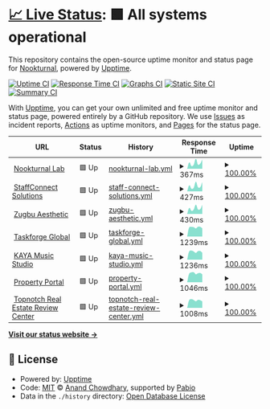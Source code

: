 # [📈 Live Status](https://Nookturnal.github.io/upptime): <!--live status--> **🟩 All systems operational**

This repository contains the open-source uptime monitor and status page for [Nookturnal](https://Nookturnal.github.io/upptime), powered by [Upptime](https://github.com/upptime/upptime).

[![Uptime CI](https://github.com/Nookturnal/upptime/workflows/Uptime%20CI/badge.svg)](https://github.com/Nookturnal/upptime/actions?query=workflow%3A%22Uptime+CI%22)
[![Response Time CI](https://github.com/Nookturnal/upptime/workflows/Response%20Time%20CI/badge.svg)](https://github.com/Nookturnal/upptime/actions?query=workflow%3A%22Response+Time+CI%22)
[![Graphs CI](https://github.com/Nookturnal/upptime/workflows/Graphs%20CI/badge.svg)](https://github.com/Nookturnal/upptime/actions?query=workflow%3A%22Graphs+CI%22)
[![Static Site CI](https://github.com/Nookturnal/upptime/workflows/Static%20Site%20CI/badge.svg)](https://github.com/Nookturnal/upptime/actions?query=workflow%3A%22Static+Site+CI%22)
[![Summary CI](https://github.com/Nookturnal/upptime/workflows/Summary%20CI/badge.svg)](https://github.com/Nookturnal/upptime/actions?query=workflow%3A%22Summary+CI%22)

With [Upptime](https://upptime.js.org), you can get your own unlimited and free uptime monitor and status page, powered entirely by a GitHub repository. We use [Issues](https://github.com/Nookturnal/upptime/issues) as incident reports, [Actions](https://github.com/Nookturnal/upptime/actions) as uptime monitors, and [Pages](https://Nookturnal.github.io/upptime) for the status page.

<!--start: status pages-->
<!-- This summary is generated by Upptime (https://github.com/upptime/upptime) -->
<!-- Do not edit this manually, your changes will be overwritten -->
<!-- prettier-ignore -->
| URL | Status | History | Response Time | Uptime |
| --- | ------ | ------- | ------------- | ------ |
| <img alt="" src="https://icons.duckduckgo.com/ip3/www.nookturnal.com.ico" height="13"> [Nookturnal Lab](https://www.nookturnal.com/) | 🟩 Up | [nookturnal-lab.yml](https://github.com/nookturnal/nookturnal-upptime/commits/HEAD/history/nookturnal-lab.yml) | <details><summary><img alt="Response time graph" src="./graphs/nookturnal-lab/response-time-week.png" height="20"> 367ms</summary><br><a href="https://status.nookturnal.com/history/nookturnal-lab"><img alt="Response time 326" src="https://img.shields.io/endpoint?url=https%3A%2F%2Fraw.githubusercontent.com%2Fnookturnal%2Fnookturnal-upptime%2FHEAD%2Fapi%2Fnookturnal-lab%2Fresponse-time.json"></a><br><a href="https://status.nookturnal.com/history/nookturnal-lab"><img alt="24-hour response time 549" src="https://img.shields.io/endpoint?url=https%3A%2F%2Fraw.githubusercontent.com%2Fnookturnal%2Fnookturnal-upptime%2FHEAD%2Fapi%2Fnookturnal-lab%2Fresponse-time-day.json"></a><br><a href="https://status.nookturnal.com/history/nookturnal-lab"><img alt="7-day response time 367" src="https://img.shields.io/endpoint?url=https%3A%2F%2Fraw.githubusercontent.com%2Fnookturnal%2Fnookturnal-upptime%2FHEAD%2Fapi%2Fnookturnal-lab%2Fresponse-time-week.json"></a><br><a href="https://status.nookturnal.com/history/nookturnal-lab"><img alt="30-day response time 305" src="https://img.shields.io/endpoint?url=https%3A%2F%2Fraw.githubusercontent.com%2Fnookturnal%2Fnookturnal-upptime%2FHEAD%2Fapi%2Fnookturnal-lab%2Fresponse-time-month.json"></a><br><a href="https://status.nookturnal.com/history/nookturnal-lab"><img alt="1-year response time 326" src="https://img.shields.io/endpoint?url=https%3A%2F%2Fraw.githubusercontent.com%2Fnookturnal%2Fnookturnal-upptime%2FHEAD%2Fapi%2Fnookturnal-lab%2Fresponse-time-year.json"></a></details> | <details><summary><a href="https://status.nookturnal.com/history/nookturnal-lab">100.00%</a></summary><a href="https://status.nookturnal.com/history/nookturnal-lab"><img alt="All-time uptime 100.00%" src="https://img.shields.io/endpoint?url=https%3A%2F%2Fraw.githubusercontent.com%2Fnookturnal%2Fnookturnal-upptime%2FHEAD%2Fapi%2Fnookturnal-lab%2Fuptime.json"></a><br><a href="https://status.nookturnal.com/history/nookturnal-lab"><img alt="24-hour uptime 100.00%" src="https://img.shields.io/endpoint?url=https%3A%2F%2Fraw.githubusercontent.com%2Fnookturnal%2Fnookturnal-upptime%2FHEAD%2Fapi%2Fnookturnal-lab%2Fuptime-day.json"></a><br><a href="https://status.nookturnal.com/history/nookturnal-lab"><img alt="7-day uptime 100.00%" src="https://img.shields.io/endpoint?url=https%3A%2F%2Fraw.githubusercontent.com%2Fnookturnal%2Fnookturnal-upptime%2FHEAD%2Fapi%2Fnookturnal-lab%2Fuptime-week.json"></a><br><a href="https://status.nookturnal.com/history/nookturnal-lab"><img alt="30-day uptime 100.00%" src="https://img.shields.io/endpoint?url=https%3A%2F%2Fraw.githubusercontent.com%2Fnookturnal%2Fnookturnal-upptime%2FHEAD%2Fapi%2Fnookturnal-lab%2Fuptime-month.json"></a><br><a href="https://status.nookturnal.com/history/nookturnal-lab"><img alt="1-year uptime 100.00%" src="https://img.shields.io/endpoint?url=https%3A%2F%2Fraw.githubusercontent.com%2Fnookturnal%2Fnookturnal-upptime%2FHEAD%2Fapi%2Fnookturnal-lab%2Fuptime-year.json"></a></details>
| <img alt="" src="https://icons.duckduckgo.com/ip3/www.staffconnect.ph.ico" height="13"> [StaffConnect Solutions](https://www.staffconnect.ph/) | 🟩 Up | [staff-connect-solutions.yml](https://github.com/nookturnal/nookturnal-upptime/commits/HEAD/history/staff-connect-solutions.yml) | <details><summary><img alt="Response time graph" src="./graphs/staff-connect-solutions/response-time-week.png" height="20"> 427ms</summary><br><a href="https://status.nookturnal.com/history/staff-connect-solutions"><img alt="Response time 372" src="https://img.shields.io/endpoint?url=https%3A%2F%2Fraw.githubusercontent.com%2Fnookturnal%2Fnookturnal-upptime%2FHEAD%2Fapi%2Fstaff-connect-solutions%2Fresponse-time.json"></a><br><a href="https://status.nookturnal.com/history/staff-connect-solutions"><img alt="24-hour response time 741" src="https://img.shields.io/endpoint?url=https%3A%2F%2Fraw.githubusercontent.com%2Fnookturnal%2Fnookturnal-upptime%2FHEAD%2Fapi%2Fstaff-connect-solutions%2Fresponse-time-day.json"></a><br><a href="https://status.nookturnal.com/history/staff-connect-solutions"><img alt="7-day response time 427" src="https://img.shields.io/endpoint?url=https%3A%2F%2Fraw.githubusercontent.com%2Fnookturnal%2Fnookturnal-upptime%2FHEAD%2Fapi%2Fstaff-connect-solutions%2Fresponse-time-week.json"></a><br><a href="https://status.nookturnal.com/history/staff-connect-solutions"><img alt="30-day response time 343" src="https://img.shields.io/endpoint?url=https%3A%2F%2Fraw.githubusercontent.com%2Fnookturnal%2Fnookturnal-upptime%2FHEAD%2Fapi%2Fstaff-connect-solutions%2Fresponse-time-month.json"></a><br><a href="https://status.nookturnal.com/history/staff-connect-solutions"><img alt="1-year response time 372" src="https://img.shields.io/endpoint?url=https%3A%2F%2Fraw.githubusercontent.com%2Fnookturnal%2Fnookturnal-upptime%2FHEAD%2Fapi%2Fstaff-connect-solutions%2Fresponse-time-year.json"></a></details> | <details><summary><a href="https://status.nookturnal.com/history/staff-connect-solutions">100.00%</a></summary><a href="https://status.nookturnal.com/history/staff-connect-solutions"><img alt="All-time uptime 100.00%" src="https://img.shields.io/endpoint?url=https%3A%2F%2Fraw.githubusercontent.com%2Fnookturnal%2Fnookturnal-upptime%2FHEAD%2Fapi%2Fstaff-connect-solutions%2Fuptime.json"></a><br><a href="https://status.nookturnal.com/history/staff-connect-solutions"><img alt="24-hour uptime 100.00%" src="https://img.shields.io/endpoint?url=https%3A%2F%2Fraw.githubusercontent.com%2Fnookturnal%2Fnookturnal-upptime%2FHEAD%2Fapi%2Fstaff-connect-solutions%2Fuptime-day.json"></a><br><a href="https://status.nookturnal.com/history/staff-connect-solutions"><img alt="7-day uptime 100.00%" src="https://img.shields.io/endpoint?url=https%3A%2F%2Fraw.githubusercontent.com%2Fnookturnal%2Fnookturnal-upptime%2FHEAD%2Fapi%2Fstaff-connect-solutions%2Fuptime-week.json"></a><br><a href="https://status.nookturnal.com/history/staff-connect-solutions"><img alt="30-day uptime 100.00%" src="https://img.shields.io/endpoint?url=https%3A%2F%2Fraw.githubusercontent.com%2Fnookturnal%2Fnookturnal-upptime%2FHEAD%2Fapi%2Fstaff-connect-solutions%2Fuptime-month.json"></a><br><a href="https://status.nookturnal.com/history/staff-connect-solutions"><img alt="1-year uptime 100.00%" src="https://img.shields.io/endpoint?url=https%3A%2F%2Fraw.githubusercontent.com%2Fnookturnal%2Fnookturnal-upptime%2FHEAD%2Fapi%2Fstaff-connect-solutions%2Fuptime-year.json"></a></details>
| <img alt="" src="https://icons.duckduckgo.com/ip3/www.zugbuaesthetic.com.ico" height="13"> [Zugbu Aesthetic](https://www.zugbuaesthetic.com/) | 🟩 Up | [zugbu-aesthetic.yml](https://github.com/nookturnal/nookturnal-upptime/commits/HEAD/history/zugbu-aesthetic.yml) | <details><summary><img alt="Response time graph" src="./graphs/zugbu-aesthetic/response-time-week.png" height="20"> 430ms</summary><br><a href="https://status.nookturnal.com/history/zugbu-aesthetic"><img alt="Response time 350" src="https://img.shields.io/endpoint?url=https%3A%2F%2Fraw.githubusercontent.com%2Fnookturnal%2Fnookturnal-upptime%2FHEAD%2Fapi%2Fzugbu-aesthetic%2Fresponse-time.json"></a><br><a href="https://status.nookturnal.com/history/zugbu-aesthetic"><img alt="24-hour response time 643" src="https://img.shields.io/endpoint?url=https%3A%2F%2Fraw.githubusercontent.com%2Fnookturnal%2Fnookturnal-upptime%2FHEAD%2Fapi%2Fzugbu-aesthetic%2Fresponse-time-day.json"></a><br><a href="https://status.nookturnal.com/history/zugbu-aesthetic"><img alt="7-day response time 430" src="https://img.shields.io/endpoint?url=https%3A%2F%2Fraw.githubusercontent.com%2Fnookturnal%2Fnookturnal-upptime%2FHEAD%2Fapi%2Fzugbu-aesthetic%2Fresponse-time-week.json"></a><br><a href="https://status.nookturnal.com/history/zugbu-aesthetic"><img alt="30-day response time 360" src="https://img.shields.io/endpoint?url=https%3A%2F%2Fraw.githubusercontent.com%2Fnookturnal%2Fnookturnal-upptime%2FHEAD%2Fapi%2Fzugbu-aesthetic%2Fresponse-time-month.json"></a><br><a href="https://status.nookturnal.com/history/zugbu-aesthetic"><img alt="1-year response time 350" src="https://img.shields.io/endpoint?url=https%3A%2F%2Fraw.githubusercontent.com%2Fnookturnal%2Fnookturnal-upptime%2FHEAD%2Fapi%2Fzugbu-aesthetic%2Fresponse-time-year.json"></a></details> | <details><summary><a href="https://status.nookturnal.com/history/zugbu-aesthetic">100.00%</a></summary><a href="https://status.nookturnal.com/history/zugbu-aesthetic"><img alt="All-time uptime 100.00%" src="https://img.shields.io/endpoint?url=https%3A%2F%2Fraw.githubusercontent.com%2Fnookturnal%2Fnookturnal-upptime%2FHEAD%2Fapi%2Fzugbu-aesthetic%2Fuptime.json"></a><br><a href="https://status.nookturnal.com/history/zugbu-aesthetic"><img alt="24-hour uptime 100.00%" src="https://img.shields.io/endpoint?url=https%3A%2F%2Fraw.githubusercontent.com%2Fnookturnal%2Fnookturnal-upptime%2FHEAD%2Fapi%2Fzugbu-aesthetic%2Fuptime-day.json"></a><br><a href="https://status.nookturnal.com/history/zugbu-aesthetic"><img alt="7-day uptime 100.00%" src="https://img.shields.io/endpoint?url=https%3A%2F%2Fraw.githubusercontent.com%2Fnookturnal%2Fnookturnal-upptime%2FHEAD%2Fapi%2Fzugbu-aesthetic%2Fuptime-week.json"></a><br><a href="https://status.nookturnal.com/history/zugbu-aesthetic"><img alt="30-day uptime 100.00%" src="https://img.shields.io/endpoint?url=https%3A%2F%2Fraw.githubusercontent.com%2Fnookturnal%2Fnookturnal-upptime%2FHEAD%2Fapi%2Fzugbu-aesthetic%2Fuptime-month.json"></a><br><a href="https://status.nookturnal.com/history/zugbu-aesthetic"><img alt="1-year uptime 100.00%" src="https://img.shields.io/endpoint?url=https%3A%2F%2Fraw.githubusercontent.com%2Fnookturnal%2Fnookturnal-upptime%2FHEAD%2Fapi%2Fzugbu-aesthetic%2Fuptime-year.json"></a></details>
| <img alt="" src="https://icons.duckduckgo.com/ip3/www.taskforgeglobal.com.ico" height="13"> [Taskforge Global](https://www.taskforgeglobal.com/) | 🟩 Up | [taskforge-global.yml](https://github.com/nookturnal/nookturnal-upptime/commits/HEAD/history/taskforge-global.yml) | <details><summary><img alt="Response time graph" src="./graphs/taskforge-global/response-time-week.png" height="20"> 1239ms</summary><br><a href="https://status.nookturnal.com/history/taskforge-global"><img alt="Response time 1253" src="https://img.shields.io/endpoint?url=https%3A%2F%2Fraw.githubusercontent.com%2Fnookturnal%2Fnookturnal-upptime%2FHEAD%2Fapi%2Ftaskforge-global%2Fresponse-time.json"></a><br><a href="https://status.nookturnal.com/history/taskforge-global"><img alt="24-hour response time 1115" src="https://img.shields.io/endpoint?url=https%3A%2F%2Fraw.githubusercontent.com%2Fnookturnal%2Fnookturnal-upptime%2FHEAD%2Fapi%2Ftaskforge-global%2Fresponse-time-day.json"></a><br><a href="https://status.nookturnal.com/history/taskforge-global"><img alt="7-day response time 1239" src="https://img.shields.io/endpoint?url=https%3A%2F%2Fraw.githubusercontent.com%2Fnookturnal%2Fnookturnal-upptime%2FHEAD%2Fapi%2Ftaskforge-global%2Fresponse-time-week.json"></a><br><a href="https://status.nookturnal.com/history/taskforge-global"><img alt="30-day response time 1308" src="https://img.shields.io/endpoint?url=https%3A%2F%2Fraw.githubusercontent.com%2Fnookturnal%2Fnookturnal-upptime%2FHEAD%2Fapi%2Ftaskforge-global%2Fresponse-time-month.json"></a><br><a href="https://status.nookturnal.com/history/taskforge-global"><img alt="1-year response time 1253" src="https://img.shields.io/endpoint?url=https%3A%2F%2Fraw.githubusercontent.com%2Fnookturnal%2Fnookturnal-upptime%2FHEAD%2Fapi%2Ftaskforge-global%2Fresponse-time-year.json"></a></details> | <details><summary><a href="https://status.nookturnal.com/history/taskforge-global">100.00%</a></summary><a href="https://status.nookturnal.com/history/taskforge-global"><img alt="All-time uptime 99.99%" src="https://img.shields.io/endpoint?url=https%3A%2F%2Fraw.githubusercontent.com%2Fnookturnal%2Fnookturnal-upptime%2FHEAD%2Fapi%2Ftaskforge-global%2Fuptime.json"></a><br><a href="https://status.nookturnal.com/history/taskforge-global"><img alt="24-hour uptime 100.00%" src="https://img.shields.io/endpoint?url=https%3A%2F%2Fraw.githubusercontent.com%2Fnookturnal%2Fnookturnal-upptime%2FHEAD%2Fapi%2Ftaskforge-global%2Fuptime-day.json"></a><br><a href="https://status.nookturnal.com/history/taskforge-global"><img alt="7-day uptime 100.00%" src="https://img.shields.io/endpoint?url=https%3A%2F%2Fraw.githubusercontent.com%2Fnookturnal%2Fnookturnal-upptime%2FHEAD%2Fapi%2Ftaskforge-global%2Fuptime-week.json"></a><br><a href="https://status.nookturnal.com/history/taskforge-global"><img alt="30-day uptime 100.00%" src="https://img.shields.io/endpoint?url=https%3A%2F%2Fraw.githubusercontent.com%2Fnookturnal%2Fnookturnal-upptime%2FHEAD%2Fapi%2Ftaskforge-global%2Fuptime-month.json"></a><br><a href="https://status.nookturnal.com/history/taskforge-global"><img alt="1-year uptime 99.99%" src="https://img.shields.io/endpoint?url=https%3A%2F%2Fraw.githubusercontent.com%2Fnookturnal%2Fnookturnal-upptime%2FHEAD%2Fapi%2Ftaskforge-global%2Fuptime-year.json"></a></details>
| <img alt="" src="https://icons.duckduckgo.com/ip3/www.kayamusicstudio.com.ico" height="13"> [KAYA Music Studio](https://www.kayamusicstudio.com/) | 🟩 Up | [kaya-music-studio.yml](https://github.com/nookturnal/nookturnal-upptime/commits/HEAD/history/kaya-music-studio.yml) | <details><summary><img alt="Response time graph" src="./graphs/kaya-music-studio/response-time-week.png" height="20"> 1236ms</summary><br><a href="https://status.nookturnal.com/history/kaya-music-studio"><img alt="Response time 1306" src="https://img.shields.io/endpoint?url=https%3A%2F%2Fraw.githubusercontent.com%2Fnookturnal%2Fnookturnal-upptime%2FHEAD%2Fapi%2Fkaya-music-studio%2Fresponse-time.json"></a><br><a href="https://status.nookturnal.com/history/kaya-music-studio"><img alt="24-hour response time 1130" src="https://img.shields.io/endpoint?url=https%3A%2F%2Fraw.githubusercontent.com%2Fnookturnal%2Fnookturnal-upptime%2FHEAD%2Fapi%2Fkaya-music-studio%2Fresponse-time-day.json"></a><br><a href="https://status.nookturnal.com/history/kaya-music-studio"><img alt="7-day response time 1236" src="https://img.shields.io/endpoint?url=https%3A%2F%2Fraw.githubusercontent.com%2Fnookturnal%2Fnookturnal-upptime%2FHEAD%2Fapi%2Fkaya-music-studio%2Fresponse-time-week.json"></a><br><a href="https://status.nookturnal.com/history/kaya-music-studio"><img alt="30-day response time 1298" src="https://img.shields.io/endpoint?url=https%3A%2F%2Fraw.githubusercontent.com%2Fnookturnal%2Fnookturnal-upptime%2FHEAD%2Fapi%2Fkaya-music-studio%2Fresponse-time-month.json"></a><br><a href="https://status.nookturnal.com/history/kaya-music-studio"><img alt="1-year response time 1306" src="https://img.shields.io/endpoint?url=https%3A%2F%2Fraw.githubusercontent.com%2Fnookturnal%2Fnookturnal-upptime%2FHEAD%2Fapi%2Fkaya-music-studio%2Fresponse-time-year.json"></a></details> | <details><summary><a href="https://status.nookturnal.com/history/kaya-music-studio">100.00%</a></summary><a href="https://status.nookturnal.com/history/kaya-music-studio"><img alt="All-time uptime 100.00%" src="https://img.shields.io/endpoint?url=https%3A%2F%2Fraw.githubusercontent.com%2Fnookturnal%2Fnookturnal-upptime%2FHEAD%2Fapi%2Fkaya-music-studio%2Fuptime.json"></a><br><a href="https://status.nookturnal.com/history/kaya-music-studio"><img alt="24-hour uptime 100.00%" src="https://img.shields.io/endpoint?url=https%3A%2F%2Fraw.githubusercontent.com%2Fnookturnal%2Fnookturnal-upptime%2FHEAD%2Fapi%2Fkaya-music-studio%2Fuptime-day.json"></a><br><a href="https://status.nookturnal.com/history/kaya-music-studio"><img alt="7-day uptime 100.00%" src="https://img.shields.io/endpoint?url=https%3A%2F%2Fraw.githubusercontent.com%2Fnookturnal%2Fnookturnal-upptime%2FHEAD%2Fapi%2Fkaya-music-studio%2Fuptime-week.json"></a><br><a href="https://status.nookturnal.com/history/kaya-music-studio"><img alt="30-day uptime 100.00%" src="https://img.shields.io/endpoint?url=https%3A%2F%2Fraw.githubusercontent.com%2Fnookturnal%2Fnookturnal-upptime%2FHEAD%2Fapi%2Fkaya-music-studio%2Fuptime-month.json"></a><br><a href="https://status.nookturnal.com/history/kaya-music-studio"><img alt="1-year uptime 100.00%" src="https://img.shields.io/endpoint?url=https%3A%2F%2Fraw.githubusercontent.com%2Fnookturnal%2Fnookturnal-upptime%2FHEAD%2Fapi%2Fkaya-music-studio%2Fuptime-year.json"></a></details>
| <img alt="" src="https://icons.duckduckgo.com/ip3/www.propertyportal.ph.ico" height="13"> [Property Portal](https://www.propertyportal.ph/) | 🟩 Up | [property-portal.yml](https://github.com/nookturnal/nookturnal-upptime/commits/HEAD/history/property-portal.yml) | <details><summary><img alt="Response time graph" src="./graphs/property-portal/response-time-week.png" height="20"> 1046ms</summary><br><a href="https://status.nookturnal.com/history/property-portal"><img alt="Response time 731" src="https://img.shields.io/endpoint?url=https%3A%2F%2Fraw.githubusercontent.com%2Fnookturnal%2Fnookturnal-upptime%2FHEAD%2Fapi%2Fproperty-portal%2Fresponse-time.json"></a><br><a href="https://status.nookturnal.com/history/property-portal"><img alt="24-hour response time 945" src="https://img.shields.io/endpoint?url=https%3A%2F%2Fraw.githubusercontent.com%2Fnookturnal%2Fnookturnal-upptime%2FHEAD%2Fapi%2Fproperty-portal%2Fresponse-time-day.json"></a><br><a href="https://status.nookturnal.com/history/property-portal"><img alt="7-day response time 1046" src="https://img.shields.io/endpoint?url=https%3A%2F%2Fraw.githubusercontent.com%2Fnookturnal%2Fnookturnal-upptime%2FHEAD%2Fapi%2Fproperty-portal%2Fresponse-time-week.json"></a><br><a href="https://status.nookturnal.com/history/property-portal"><img alt="30-day response time 1135" src="https://img.shields.io/endpoint?url=https%3A%2F%2Fraw.githubusercontent.com%2Fnookturnal%2Fnookturnal-upptime%2FHEAD%2Fapi%2Fproperty-portal%2Fresponse-time-month.json"></a><br><a href="https://status.nookturnal.com/history/property-portal"><img alt="1-year response time 731" src="https://img.shields.io/endpoint?url=https%3A%2F%2Fraw.githubusercontent.com%2Fnookturnal%2Fnookturnal-upptime%2FHEAD%2Fapi%2Fproperty-portal%2Fresponse-time-year.json"></a></details> | <details><summary><a href="https://status.nookturnal.com/history/property-portal">100.00%</a></summary><a href="https://status.nookturnal.com/history/property-portal"><img alt="All-time uptime 99.99%" src="https://img.shields.io/endpoint?url=https%3A%2F%2Fraw.githubusercontent.com%2Fnookturnal%2Fnookturnal-upptime%2FHEAD%2Fapi%2Fproperty-portal%2Fuptime.json"></a><br><a href="https://status.nookturnal.com/history/property-portal"><img alt="24-hour uptime 100.00%" src="https://img.shields.io/endpoint?url=https%3A%2F%2Fraw.githubusercontent.com%2Fnookturnal%2Fnookturnal-upptime%2FHEAD%2Fapi%2Fproperty-portal%2Fuptime-day.json"></a><br><a href="https://status.nookturnal.com/history/property-portal"><img alt="7-day uptime 100.00%" src="https://img.shields.io/endpoint?url=https%3A%2F%2Fraw.githubusercontent.com%2Fnookturnal%2Fnookturnal-upptime%2FHEAD%2Fapi%2Fproperty-portal%2Fuptime-week.json"></a><br><a href="https://status.nookturnal.com/history/property-portal"><img alt="30-day uptime 99.96%" src="https://img.shields.io/endpoint?url=https%3A%2F%2Fraw.githubusercontent.com%2Fnookturnal%2Fnookturnal-upptime%2FHEAD%2Fapi%2Fproperty-portal%2Fuptime-month.json"></a><br><a href="https://status.nookturnal.com/history/property-portal"><img alt="1-year uptime 99.99%" src="https://img.shields.io/endpoint?url=https%3A%2F%2Fraw.githubusercontent.com%2Fnookturnal%2Fnookturnal-upptime%2FHEAD%2Fapi%2Fproperty-portal%2Fuptime-year.json"></a></details>
| <img alt="" src="https://icons.duckduckgo.com/ip3/www.topnotchreviewcenter.com.ico" height="13"> [Topnotch Real Estate Review Center](https://www.topnotchreviewcenter.com/) | 🟩 Up | [topnotch-real-estate-review-center.yml](https://github.com/nookturnal/nookturnal-upptime/commits/HEAD/history/topnotch-real-estate-review-center.yml) | <details><summary><img alt="Response time graph" src="./graphs/topnotch-real-estate-review-center/response-time-week.png" height="20"> 1008ms</summary><br><a href="https://status.nookturnal.com/history/topnotch-real-estate-review-center"><img alt="Response time 1152" src="https://img.shields.io/endpoint?url=https%3A%2F%2Fraw.githubusercontent.com%2Fnookturnal%2Fnookturnal-upptime%2FHEAD%2Fapi%2Ftopnotch-real-estate-review-center%2Fresponse-time.json"></a><br><a href="https://status.nookturnal.com/history/topnotch-real-estate-review-center"><img alt="24-hour response time 839" src="https://img.shields.io/endpoint?url=https%3A%2F%2Fraw.githubusercontent.com%2Fnookturnal%2Fnookturnal-upptime%2FHEAD%2Fapi%2Ftopnotch-real-estate-review-center%2Fresponse-time-day.json"></a><br><a href="https://status.nookturnal.com/history/topnotch-real-estate-review-center"><img alt="7-day response time 1008" src="https://img.shields.io/endpoint?url=https%3A%2F%2Fraw.githubusercontent.com%2Fnookturnal%2Fnookturnal-upptime%2FHEAD%2Fapi%2Ftopnotch-real-estate-review-center%2Fresponse-time-week.json"></a><br><a href="https://status.nookturnal.com/history/topnotch-real-estate-review-center"><img alt="30-day response time 1221" src="https://img.shields.io/endpoint?url=https%3A%2F%2Fraw.githubusercontent.com%2Fnookturnal%2Fnookturnal-upptime%2FHEAD%2Fapi%2Ftopnotch-real-estate-review-center%2Fresponse-time-month.json"></a><br><a href="https://status.nookturnal.com/history/topnotch-real-estate-review-center"><img alt="1-year response time 1152" src="https://img.shields.io/endpoint?url=https%3A%2F%2Fraw.githubusercontent.com%2Fnookturnal%2Fnookturnal-upptime%2FHEAD%2Fapi%2Ftopnotch-real-estate-review-center%2Fresponse-time-year.json"></a></details> | <details><summary><a href="https://status.nookturnal.com/history/topnotch-real-estate-review-center">100.00%</a></summary><a href="https://status.nookturnal.com/history/topnotch-real-estate-review-center"><img alt="All-time uptime 100.00%" src="https://img.shields.io/endpoint?url=https%3A%2F%2Fraw.githubusercontent.com%2Fnookturnal%2Fnookturnal-upptime%2FHEAD%2Fapi%2Ftopnotch-real-estate-review-center%2Fuptime.json"></a><br><a href="https://status.nookturnal.com/history/topnotch-real-estate-review-center"><img alt="24-hour uptime 100.00%" src="https://img.shields.io/endpoint?url=https%3A%2F%2Fraw.githubusercontent.com%2Fnookturnal%2Fnookturnal-upptime%2FHEAD%2Fapi%2Ftopnotch-real-estate-review-center%2Fuptime-day.json"></a><br><a href="https://status.nookturnal.com/history/topnotch-real-estate-review-center"><img alt="7-day uptime 100.00%" src="https://img.shields.io/endpoint?url=https%3A%2F%2Fraw.githubusercontent.com%2Fnookturnal%2Fnookturnal-upptime%2FHEAD%2Fapi%2Ftopnotch-real-estate-review-center%2Fuptime-week.json"></a><br><a href="https://status.nookturnal.com/history/topnotch-real-estate-review-center"><img alt="30-day uptime 100.00%" src="https://img.shields.io/endpoint?url=https%3A%2F%2Fraw.githubusercontent.com%2Fnookturnal%2Fnookturnal-upptime%2FHEAD%2Fapi%2Ftopnotch-real-estate-review-center%2Fuptime-month.json"></a><br><a href="https://status.nookturnal.com/history/topnotch-real-estate-review-center"><img alt="1-year uptime 100.00%" src="https://img.shields.io/endpoint?url=https%3A%2F%2Fraw.githubusercontent.com%2Fnookturnal%2Fnookturnal-upptime%2FHEAD%2Fapi%2Ftopnotch-real-estate-review-center%2Fuptime-year.json"></a></details>

<!--end: status pages-->

[**Visit our status website →**](https://Nookturnal.github.io/upptime)

## 📄 License

- Powered by: [Upptime](https://github.com/upptime/upptime)
- Code: [MIT](./LICENSE) © [Anand Chowdhary](https://anandchowdhary.com), supported by [Pabio](https://pabio.com)
- Data in the `./history` directory: [Open Database License](https://opendatacommons.org/licenses/odbl/1-0/)
